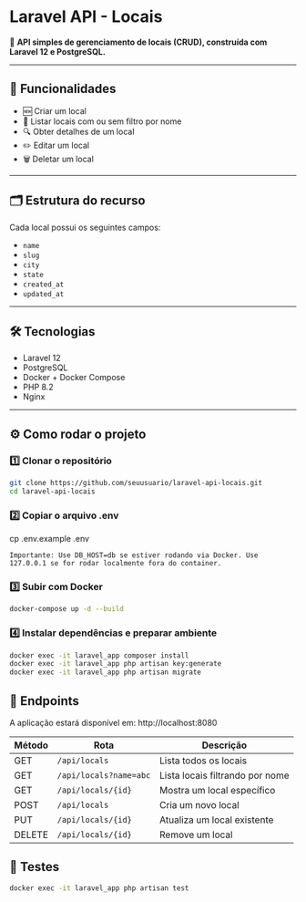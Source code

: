 # Laravel API - Locais

📌 **API simples de gerenciamento de locais (CRUD), construída com Laravel 12 e PostgreSQL.**

---

## 🚀 Funcionalidades

- 🆕 Criar um local
- 📃 Listar locais com ou sem filtro por nome
- 🔍 Obter detalhes de um local
- ✏️ Editar um local
- 🗑️ Deletar um local

---

## 🗂️ Estrutura do recurso

Cada local possui os seguintes campos:

- `name`
- `slug`
- `city`
- `state`
- `created_at`
- `updated_at`

---

## 🛠️ Tecnologias

- Laravel 12
- PostgreSQL
- Docker + Docker Compose
- PHP 8.2
- Nginx

---

## ⚙️ Como rodar o projeto

### 1️⃣ Clonar o repositório

```bash
git clone https://github.com/seuusuario/laravel-api-locais.git
cd laravel-api-locais
```

### 2️⃣ Copiar o arquivo .env
cp .env.example .env

    Importante: Use DB_HOST=db se estiver rodando via Docker. Use 127.0.0.1 se for rodar localmente fora do container.

### 3️⃣ Subir com Docker
```bash
docker-compose up -d --build
```

### 4️⃣ Instalar dependências e preparar ambiente

``` bash
docker exec -it laravel_app composer install
docker exec -it laravel_app php artisan key:generate
docker exec -it laravel_app php artisan migrate
```

## 📮 Endpoints
A aplicação estará disponível em:
http://localhost:8080

| Método | Rota                   | Descrição                       |
| ------ | ---------------------- | ------------------------------- |
| GET    | `/api/locals`          | Lista todos os locais           |
| GET    | `/api/locals?name=abc` | Lista locais filtrando por nome |
| GET    | `/api/locals/{id}`     | Mostra um local específico      |
| POST   | `/api/locals`          | Cria um novo local              |
| PUT    | `/api/locals/{id}`     | Atualiza um local existente     |
| DELETE | `/api/locals/{id}`     | Remove um local                 |

## 🧪 Testes
``` bash
docker exec -it laravel_app php artisan test
```
